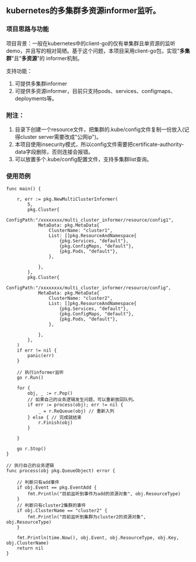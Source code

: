 ## kubernetes的多集群多资源informer监听。

### 项目思路与功能
项目背景：一般在kubernetes中的client-go的仅有单集群且单资源的监听demo，并且写的相对简陋。基于这个问题，本项目采用client-go包，实现"**多集群**"且"**多资源**"的
informer机制。

支持功能：
1. 可提供多集群informer
2. 可提供多资源informer，目前只支持pods、services、configmaps、deployments等。

[](https://github.com/googs1025/multi-cluster-informer/blob/main/image/%E6%B5%81%E7%A8%8B%E5%9B%BE.jpg?raw=true)

### 附注：
1. 目录下创建一个resource文件，把集群的.kube/config文件复制一份放入(记得cluster server需要改成"公网ip")。
2. 本项目使用insecurity模式，所以config文件需要把certificate-authority-data字段删除，否则连接会报错。
3. 可以放置多个.kube/config配置文件，支持多集群list查询。

### 使用范例
```
func main() {

	r, err := pkg.NewMultiClusterInformer(
		5,
		pkg.Cluster{
			ConfigPath:"/xxxxxxxx/multi_cluster_informer/resource/config1",
			MetaData: pkg.MetaData{
				ClusterName: "cluster1",
				List: []pkg.ResourceAndNamespace{
					{pkg.Services, "default"},
					{pkg.ConfigMaps, "default"},
					{pkg.Pods, "default"},
				},

			},
		},
		pkg.Cluster{
			ConfigPath:"/xxxxxxxx/multi_cluster_informer/resource/config",
			MetaData: pkg.MetaData{
				ClusterName: "cluster2",
				List: []pkg.ResourceAndNamespace{
					{pkg.Services, "default"},
					{pkg.ConfigMaps, "default"},
					{pkg.Pods, "default"},
				},

			},
		},
	)
	if err != nil {
		panic(err)
	}

	// 执行informer监听
	go r.Run()

	for {
		obj, _ := r.Pop()
		// 如果自己的业务逻辑发生问题，可以重新放回队列。
		if err := process(obj); err != nil {
			_ = r.ReQueue(obj) // 重新入列
		} else { // 完成就结束
			r.Finish(obj)
		}

	}

	go r.Stop()
}

// 执行自己的业务逻辑
func process(obj pkg.QueueObject) error {

	// 判断只有add事件
	if obj.Event == pkg.EventAdd {
		fmt.Println("目前监听到事件为add的资源对象", obj.ResourceType)
	}
	// 判断只有cluster2集群的事件
	if obj.ClusterName == "cluster2" {
		fmt.Println("目前监听到集群为cluster2的资源对象", obj.ResourceType)
	}

	fmt.Println(time.Now(), obj.Event, obj.ResourceType, obj.Key, obj.ClusterName)
	return nil
}
```

